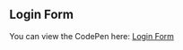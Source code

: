 ## Login Form

You can view the CodePen here:
[Login Form](https://codepen.io/ryanji99/pen/KwKBpda)
